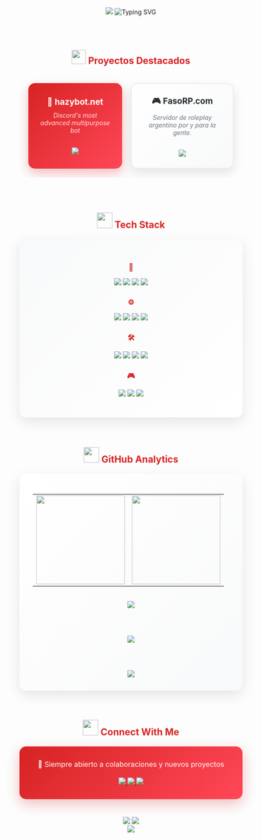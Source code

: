 <div align="center">

<img src="https://capsule-render.vercel.app/api?type=waving&color=gradient&customColorList=24&height=200&section=header&text=Adrian%20👋&fontSize=50&fontColor=FFFFFF&animation=fadeIn&fontAlignY=38&desc=Full-Stack%20Developer&descAlignY=55&descSize=18" />

<img src="https://readme-typing-svg.herokuapp.com?font=JetBrains+Mono&size=28&duration=3000&pause=1000&color=D72323&center=true&vCenter=true&width=600&height=60&lines=Hey+I'm+Adrian;Chicago%2C+USA;Full-Stack+Developer" alt="Typing SVG" />

<br><br>

<h2>
  <img src="https://media2.giphy.com/media/QssGEmpkyEOhBCb7e1/giphy.gif?cid=ecf05e47a0n3gi1bfqntqmob8g9aid1oyj2wr3ds3mg700bl&rid=giphy.gif" width="32">
  <span style="color: #D72323;">Proyectos Destacados</span>
</h2>

<table align="center" border="0" cellpadding="20" cellspacing="0" style="border-collapse: separate; border-spacing: 20px;">
  <tr align="center">
    <td style="background: linear-gradient(135deg, #D72323 0%, #FF4757 100%); border-radius: 15px; padding: 25px; box-shadow: 0 10px 25px rgba(215, 35, 35, 0.3);">
      <a href="https://hazybot.net" style="text-decoration:none; color: white;">
        <h3 style="color: white; margin: 0 0 10px 0;">🤖 hazybot.net</h3>
      </a>
      <p style="color: #FFE5E5; margin: 10px 0; font-style: italic; font-size: 14px;">
        Discord's most advanced multipurpose bot
      </p>
      <br>
      <a href="https://hazybot.net" target="_blank">
        <img src="https://img.shields.io/badge/-HAZYBOT.NET-FFFFFF?style=for-the-badge&logo=discord&logoColor=D72323&labelColor=D72323">
      </a>
    </td>
    <td style="background: linear-gradient(135deg, #FFFFFF 0%, #F8F9FA 100%); border: 2px solid #E9ECEF; border-radius: 15px; padding: 25px; box-shadow: 0 10px 25px rgba(0,0,0,0.1);">
      <a href="https://fasorp.com" style="text-decoration:none; color: #24292E;">
        <h3 style="color: #24292E; margin: 0 0 10px 0;">🎮 FasoRP.com</h3>
      </a>
      <p style="color: #6A737D; margin: 10px 0; font-style: italic; font-size: 14px;">
        Servidor de roleplay argentino por y para la gente.
      </p>
      <br>
      <a href="https://fasorp.com" target="_blank">
        <img src="https://img.shields.io/badge/-FASORP.COM-24292E?style=for-the-badge&logo=gamepad&logoColor=FFFFFF&labelColor=24292E">
      </a>
    </td>
  </tr>
</table>

<br><br>

<h2>
  <img src="https://media.giphy.com/media/iY8CRBdQXODJSCERIr/giphy.gif" width="35">
  <span style="color: #D72323;">Tech Stack</span>
</h2>

<div align="center" style="background: linear-gradient(135deg, #F8F9FA 0%, #FFFFFF 100%); padding: 30px; border-radius: 15px; margin: 20px 0; box-shadow: 0 10px 30px rgba(0,0,0,0.1);">
  
  <h3 style="color: #D72323; margin-bottom: 15px;">🎨</h3>
  <p>
    <img src="https://img.shields.io/badge/JavaScript-F7DF1E?style=for-the-badge&logo=javascript&logoColor=black" />
    <img src="https://img.shields.io/badge/React-61DAFB?style=for-the-badge&logo=react&logoColor=black" />
    <img src="https://img.shields.io/badge/HTML5-E34F26?style=for-the-badge&logo=html5&logoColor=white" />
    <img src="https://img.shields.io/badge/CSS3-1572B6?style=for-the-badge&logo=css3&logoColor=white" />
  </p>
  
  <h3 style="color: #D72323; margin: 25px 0 15px;">⚙️</h3>
  <p>
    <img src="https://img.shields.io/badge/Node.js-339933?style=for-the-badge&logo=nodedotjs&logoColor=white" />
    <img src="https://img.shields.io/badge/Python-3776AB?style=for-the-badge&logo=python&logoColor=white" />
    <img src="https://img.shields.io/badge/C++-00599C?style=for-the-badge&logo=cplusplus&logoColor=white" />
    <img src="https://img.shields.io/badge/Lua-2C2D72?style=for-the-badge&logo=lua&logoColor=white" />
  </p>
  
  <h3 style="color: #D72323; margin: 25px 0 15px;">🛠️</h3>
  <p>
    <img src="https://img.shields.io/badge/MongoDB-47A248?style=for-the-badge&logo=mongodb&logoColor=white" />
    <img src="https://img.shields.io/badge/MySQL-4479A1?style=for-the-badge&logo=mysql&logoColor=white" />
    <img src="https://img.shields.io/badge/Git-F05032?style=for-the-badge&logo=git&logoColor=white" />
    <img src="https://img.shields.io/badge/Docker-2496ED?style=for-the-badge&logo=docker&logoColor=white" />
  </p>
  
  <h3 style="color: #D72323; margin: 25px 0 15px;">🎮</h3>
  <p>
    <img src="https://img.shields.io/badge/FiveM-F40552?style=for-the-badge&logo=fivem&logoColor=white" />
    <img src="https://img.shields.io/badge/Discord.js-5865F2?style=for-the-badge&logo=discord&logoColor=white" />
    <img src="https://img.shields.io/badge/ESX-FF6B35?style=for-the-badge&logo=lua&logoColor=white" />
  </p>
</div>

<br>

<h2>
  <img src="https://media.giphy.com/media/W5eoZHPpUx9sapR0eu/giphy.gif" width="35">
  <span style="color: #D72323;">GitHub Analytics</span>
</h2>

<div align="center" style="background: linear-gradient(135deg, #FFFFFF 0%, #F8F9FA 100%); padding: 30px; border-radius: 15px; margin: 20px 0; box-shadow: 0 10px 30px rgba(0,0,0,0.1);">
  
  <table align="center" cellspacing="20" cellpadding="0">
    <tr>
      <td align="center">
        <img src="https://github-readme-stats.vercel.app/api?username=4drixn&show_icons=true&hide_border=true&bg_color=FEFEFE&title_color=D72323&icon_color=D72323&text_color=24292E&count_private=true&border_radius=15" height="200" />
      </td>
      <td align="center">
        <img src="https://github-readme-stats.vercel.app/api/top-langs/?username=4drixn&layout=compact&hide_border=true&bg_color=FEFEFE&title_color=D72323&text_color=24292E&border_radius=15" height="200" />
      </td>
    </tr>
  </table>
  
  <br>
  
  <img src="https://github-readme-streak-stats.herokuapp.com/?user=4drixn&hide_border=true&background=FEFEFE&stroke=D72323&ring=D72323&fire=D72323&currStreakLabel=24292E&sideLabels=24292E&dates=24292E&sideNums=D72323&currStreakNum=D72323&border_radius=15" />
  
  <br><br>
  
  <img src="https://github-readme-activity-graph.vercel.app/graph?username=4drixn&bg_color=FEFEFE&color=24292E&line=D72323&point=D72323&area=true&hide_border=true&radius=15" />
  
  <br><br>
  
  <div style="display: flex; flex-wrap: wrap; justify-content: center; gap: 10px;">
    <img src="https://github-profile-trophy.vercel.app/?username=4drixn&theme=flat&no-frame=true&no-bg=true&margin-w=4&row=1&column=8&bg_color=FEFEFE&title_color=D72323&text_color=24292E" />
  </div>
</div>

<br>

<h2>
  <img src="https://media.giphy.com/media/LnQjpWaON8nhr21vNW/giphy.gif" width="35">
  <span style="color: #D72323;">Connect With Me</span>
</h2>

<div align="center" style="background: linear-gradient(135deg, #D72323 0%, #FF4757 100%); padding: 30px; border-radius: 15px; margin: 20px 0; box-shadow: 0 10px 30px rgba(215, 35, 35, 0.3);">
  <p style="color: white; margin: 0 0 20px 0; font-size: 16px;">
    💬 Siempre abierto a colaboraciones y nuevos proyectos
  </p>
  
  <a href="https://hazybot.net" target="_blank">
    <img src="https://img.shields.io/badge/🤖_Hazy Bot-FFFFFF?style=for-the-badge&logo=discord&logoColor=D72323&labelColor=FFFFFF" />
  </a>
  <a href="https://fasorp.com" target="_blank">
    <img src="https://img.shields.io/badge/🎮_Faso RP-FFFFFF?style=for-the-badge&logo=gamepad&logoColor=D72323&labelColor=FFFFFF" />
  </a>
  <a href="mailto:contact@example.com" target="_blank">
    <img src="https://img.shields.io/badge/✉️_Email-FFFFFF?style=for-the-badge&logo=gmail&logoColor=D72323&labelColor=FFFFFF" />
  </a>
</div>

<div align="center" style="margin-top: 40px;">
  <img src="https://komarev.com/ghpvc/?username=4drixn&style=for-the-badge&color=D72323&label=Profile+Views" />
  <img src="https://img.shields.io/github/followers/4drixn?style=for-the-badge&color=D72323&labelColor=24292E&logo=github" />
</div>

<img src="https://capsule-render.vercel.app/api?type=waving&color=gradient&customColorList=24&height=120&section=footer" />

</div>
